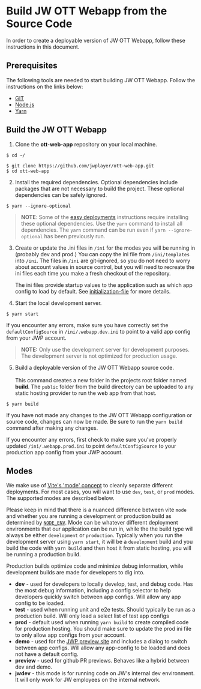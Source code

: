 # Build JW OTT Webapp from the Source Code

In order to create a deployable version of JW OTT Webapp, follow these instructions in this document.

## Prerequisites

The following tools are needed to start building JW OTT Webapp. Follow the instructions on the links below:

- [GIT](https://git-scm.com/)
- [Node.js](https://nodejs.org/)
- [Yarn](https://yarnpkg.com/)

## Build the JW OTT Webapp

1. Clone the **ott-web-app** repository on your local machine.

```shell
$ cd ~/

$ git clone https://github.com/jwplayer/ott-web-app.git
$ cd ott-web-app
```

2. Install the required dependencies. Optional dependencies include packages that are not necessary to build the project. These optional dependencies can be safely ignored.

```shell
$ yarn --ignore-optional
```

> **NOTE**: Some of the [easy deployments](easy-deployments.md) instructions require installing these optional dependencies. Use the `yarn` command to install all dependencies. The `yarn` command can be run even if  `yarn --ignore-optional` has been previously run.

3. Create or update the .ini files in `/ini` for the modes you will be running in (probably dev and prod.)
    You can copy the ini file from `/ini/templates` into `/ini`.  The files in `/ini` are git-ignored, so you do not need to worry about account values in source control, but you will need to recreate the ini files each time you make a fresh checkout of the repository.

    The ini files provide startup values to the application such as which app config to load by default.  See [initialization-file](initialization-file.md) for more details.


4. Start the local development server.

```shell
$ yarn start
```

If you encounter any errors, make sure you have correctly set the `defaultConfigSource` in `/ini/.webapp.dev.ini` to point to a valid app config from your JWP account. 
> **NOTE:**  Only use the development server for development purposes. The development server is not optimized for production usage.

5. Build a deployable version of the JW OTT Webapp source code.<br /><br />This command creates a new folder in the projects root folder named **build**.
    The `public` folder from the build directory can be uploaded to any static hosting provider to run the web app from that host.

```shell
$ yarn build
```

If you have not made any changes to the JW OTT Webapp configuration or source code, changes can now be made. Be sure to run the `yarn build` command after making any changes.

If you encounter any errors, first check to make sure you've properly updated `/ini/.webapp.prod.ini` to point `defaultConfigSource` to your production app config from your JWP account.

## Modes

We make use of [Vite's 'mode' concept](https://vitejs.dev/guide/env-and-mode.html#modes) to cleanly separate different deployments.
For most cases, you will want to use `dev`, `test`, or `prod` modes.  The supported modes are described below.

Please keep in mind that there is a nuanced difference between vite `mode` and whether you are running a development or production build as determined by [`NODE_ENV`](https://nodejs.dev/en/learn/nodejs-the-difference-between-development-and-production/).
Mode can be whatever different deployment environments that our application can be run in, while the the build type will always be either `development` or `production`.
Typically when you run the development server using `yarn start`, it will be a `development` build and you build the code with `yarn build` and then host it from static hosting, you will be running a production build.

Production builds optimize code and minimize debug information, while development builds are made for developers to dig into.

* **dev** - used for developers to locally develop, test, and debug code. Has the most debug information, including a config selector to help developers quickly switch between app configs. Will allow any app config to be loaded.
* **test** - used when running unit and e2e tests. Should typically be run as a production build. Will only load a select list of test app configs
* **prod** - default used when running `yarn build` to create compiled code for production hosting. You should make sure to update the prod ini file to only allow app configs from your account.
* **demo** - used for the [JWP preview site](https://app-preview.jwplayer.com/) and includes a dialog to switch between app configs. Will allow any app-config to be loaded and does not have a default config.
* **preview** - used for github PR previews. Behaves like a hybrid between dev and demo.
* **jwdev** - this mode is for running code on JW's internal dev environment. It will only work for JW employees on the internal network.
